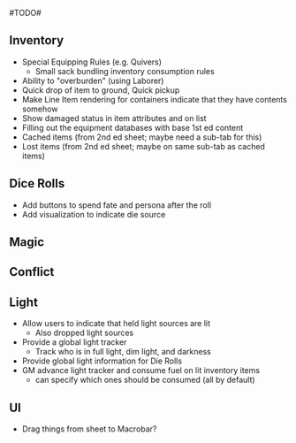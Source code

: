 #TODO#

Inventory
-
- Special Equipping Rules (e.g. Quivers)
  - Small sack bundling inventory consumption rules
- Ability to "overburden" (using Laborer)
- Quick drop of item to ground, Quick pickup
- Make Line Item rendering for containers indicate that they have contents somehow
- Show damaged status in item attributes and on list
- Filling out the equipment databases with base 1st ed content
- Cached items (from 2nd ed sheet; maybe need a sub-tab for this)
- Lost items (from 2nd ed sheet; maybe on same sub-tab as cached items)

Dice Rolls
- 
- Add buttons to spend fate and persona after the roll
- Add visualization to indicate die source

Magic
- 

Conflict
-

Light
-
- Allow users to indicate that held light sources are lit
  - Also dropped light sources
- Provide a global light tracker
  - Track who is in full light, dim light, and darkness
- Provide global light information for Die Rolls
- GM advance light tracker and consume fuel on lit inventory items
  - can specify which ones should be consumed (all by default)

UI
-
- Drag things from sheet to Macrobar?
